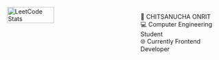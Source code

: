 <div style="display: flex; gap:70px;">
    <img src="https://leetcard.jacoblin.cool/BB1G1016?theme=dark&font=ABeeZee" alt="LeetCode Stats" style="width: 50%;"/>
    <div style="display: flex; justify-content: start;width: 50%; align-items:center;">
     <ul>
      <div style="">&#128119; CHITSANUCHA ONRIT</div>
      <div>&#128187; Computer Engineering Student</div>
      <div>&#127760; Currently Frontend Developer</div>
      </ul>
    </div>
  </div>

